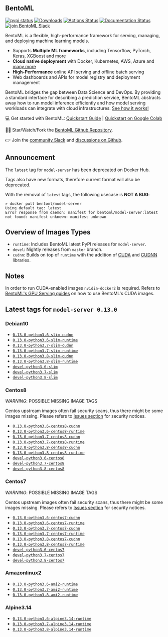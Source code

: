 ## BentoML

[![pypi status](https://img.shields.io/pypi/v/bentoml.svg?style=flat-square)](https://pypi.org/project/BentoML) [![Downloads](https://pepy.tech/badge/bentoml)](https://pepy.tech/project/bentoml) [![Actions Status](https://github.com/bentoml/bentoml/workflows/BentoML-CI/badge.svg)](https://github.com/bentoml/bentoml/actions) [![Documentation Status](https://readthedocs.org/projects/bentoml/badge/?version=latest&style=flat-square)](https://docs.bentoml.org/) [![join BentoML Slack](https://badgen.net/badge/Join/BentoML%20Slack/cyan?icon=slack&style=flat-square)](https://join.slack.com/t/bentoml/shared_invite/enQtNjcyMTY3MjE4NTgzLTU3ZDc1MWM5MzQxMWQxMzJiNTc1MTJmMzYzMTYwMjQ0OGEwNDFmZDkzYWQxNzgxYWNhNjAxZjk4MzI4OGY1Yjg)

BentoML is a flexible, high-performance framework for serving, managing, and deploying machine learning models.

-   Supports **Multiple ML frameworks**, including Tensorflow, PyTorch, Keras, XGBoost and [more](https://docs.bentoml.org/en/latest/frameworks.html#frameworks-page)
-   **Cloud native deployment** with Docker, Kubernetes, AWS, Azure and [many more](https://docs.bentoml.org/en/latest/deployment/index.html#deployments-page)
-   **High-Performance** online API serving and offline batch serving
-   Web dashboards and APIs for model registry and deployment management

BentoML bridges the gap between Data Science and DevOps. By providing a standard interface for describing a prediction service, BentoML abstracts away how to run model inference efficiently and how model serving workloads can integrate with cloud infrastructures. [See how it works!](https://github.com/bentoml/BentoML#introduction)

💻 Get started with BentoML: [Quickstart Guide](https://docs.bentoml.org/en/latest/quickstart.html#getting-started-page) | [Quickstart on Google Colab](https://colab.research.google.com/github/bentoml/BentoML/blob/master/guides/quick-start/bentoml-quick-start-guide.ipynb)

👩‍💻 Star/Watch/Fork the [BentoML Github Repository](https://github.com/bentoml/BentoML).

👉 Join the [community Slack](https://join.slack.com/t/bentoml/shared_invite/enQtNjcyMTY3MjE4NTgzLTU3ZDc1MWM5MzQxMWQxMzJiNTc1MTJmMzYzMTYwMjQ0OGEwNDFmZDkzYWQxNzgxYWNhNjAxZjk4MzI4OGY1Yjg) and [discussions on Github](https://github.com/bentoml/BentoML/discussions).

## Announcement

The `latest` tag for `model-server` has been deprecated on Docker Hub.

Tags also have new formats, therefore current format will also be deprecated.

With the removal of `latest` tags, the following usecase is **NOT A BUG**:

```shell
» docker pull bentoml/model-server
Using default tag: latest
Error response from daemon: manifest for bentoml/model-server:latest
not found: manifest unknown: manifest unknown
```

## Overview of Images Types

- `runtime`: Includes BentoML latest PyPI releases for `model-server`.
- `devel`: Nightly releases from `master` branch.
- `cudnn`: Builds on top of `runtime` with the addition of [CUDA](https://developer.nvidia.com/gpu-accelerated-libraries) and [CUDNN](https://developer.nvidia.com/cudnn) libraries.

## Notes

In order to run CUDA-enabled images `nvidia-docker2` is required. Refers to [BentoML's GPU Serving guides](https://docs.bentoml.org/en/latest/guides/gpu_serving.html) on how to use BentoML's CUDA images.

## Latest tags for `model-server 0.13.0`

### Debian10

- [`0.13.0-python3.6-slim-cudnn`](https://github.com/bentoml/BentoML/tree/master/docker/generated/model-server/debian10/cudnn/Dockerfile)
- [`0.13.0-python3.6-slim-runtime`](https://github.com/bentoml/BentoML/tree/master/docker/generated/model-server/debian10/runtime/Dockerfile)
- [`0.13.0-python3.7-slim-cudnn`](https://github.com/bentoml/BentoML/tree/master/docker/generated/model-server/debian10/cudnn/Dockerfile)
- [`0.13.0-python3.7-slim-runtime`](https://github.com/bentoml/BentoML/tree/master/docker/generated/model-server/debian10/runtime/Dockerfile)
- [`0.13.0-python3.8-slim-cudnn`](https://github.com/bentoml/BentoML/tree/master/docker/generated/model-server/debian10/cudnn/Dockerfile)
- [`0.13.0-python3.8-slim-runtime`](https://github.com/bentoml/BentoML/tree/master/docker/generated/model-server/debian10/runtime/Dockerfile)
- [`devel-python3.6-slim`](https://github.com/bentoml/BentoML/tree/master/docker/generated/model-server/debian10/devel/Dockerfile)
- [`devel-python3.7-slim`](https://github.com/bentoml/BentoML/tree/master/docker/generated/model-server/debian10/devel/Dockerfile)
- [`devel-python3.8-slim`](https://github.com/bentoml/BentoML/tree/master/docker/generated/model-server/debian10/devel/Dockerfile)

### Centos8

*WARNING*: POSSIBLE MISSING IMAGE TAGS

Centos upstream images often fail security scans, thus there might be some images missing. Please refers to [Issues section](https://github.com/bentoml/BentoML/issues) for security notices.

- [`0.13.0-python3.6-centos8-cudnn`](https://github.com/bentoml/BentoML/tree/master/docker/generated/model-server/centos8/cudnn/Dockerfile)
- [`0.13.0-python3.6-centos8-runtime`](https://github.com/bentoml/BentoML/tree/master/docker/generated/model-server/centos8/runtime/Dockerfile)
- [`0.13.0-python3.7-centos8-cudnn`](https://github.com/bentoml/BentoML/tree/master/docker/generated/model-server/centos8/cudnn/Dockerfile)
- [`0.13.0-python3.7-centos8-runtime`](https://github.com/bentoml/BentoML/tree/master/docker/generated/model-server/centos8/runtime/Dockerfile)
- [`0.13.0-python3.8-centos8-cudnn`](https://github.com/bentoml/BentoML/tree/master/docker/generated/model-server/centos8/cudnn/Dockerfile)
- [`0.13.0-python3.8-centos8-runtime`](https://github.com/bentoml/BentoML/tree/master/docker/generated/model-server/centos8/runtime/Dockerfile)
- [`devel-python3.6-centos8`](https://github.com/bentoml/BentoML/tree/master/docker/generated/model-server/centos8/devel/Dockerfile)
- [`devel-python3.7-centos8`](https://github.com/bentoml/BentoML/tree/master/docker/generated/model-server/centos8/devel/Dockerfile)
- [`devel-python3.8-centos8`](https://github.com/bentoml/BentoML/tree/master/docker/generated/model-server/centos8/devel/Dockerfile)

### Centos7

*WARNING*: POSSIBLE MISSING IMAGE TAGS

Centos upstream images often fail security scans, thus there might be some images missing. Please refers to [Issues section](https://github.com/bentoml/BentoML/issues) for security notices.

- [`0.13.0-python3.6-centos7-cudnn`](https://github.com/bentoml/BentoML/tree/master/docker/generated/model-server/centos7/cudnn/Dockerfile)
- [`0.13.0-python3.6-centos7-runtime`](https://github.com/bentoml/BentoML/tree/master/docker/generated/model-server/centos7/runtime/Dockerfile)
- [`0.13.0-python3.7-centos7-cudnn`](https://github.com/bentoml/BentoML/tree/master/docker/generated/model-server/centos7/cudnn/Dockerfile)
- [`0.13.0-python3.7-centos7-runtime`](https://github.com/bentoml/BentoML/tree/master/docker/generated/model-server/centos7/runtime/Dockerfile)
- [`0.13.0-python3.8-centos7-cudnn`](https://github.com/bentoml/BentoML/tree/master/docker/generated/model-server/centos7/cudnn/Dockerfile)
- [`0.13.0-python3.8-centos7-runtime`](https://github.com/bentoml/BentoML/tree/master/docker/generated/model-server/centos7/runtime/Dockerfile)
- [`devel-python3.6-centos7`](https://github.com/bentoml/BentoML/tree/master/docker/generated/model-server/centos7/devel/Dockerfile)
- [`devel-python3.7-centos7`](https://github.com/bentoml/BentoML/tree/master/docker/generated/model-server/centos7/devel/Dockerfile)
- [`devel-python3.8-centos7`](https://github.com/bentoml/BentoML/tree/master/docker/generated/model-server/centos7/devel/Dockerfile)

### Amazonlinux2

- [`0.13.0-python3.6-ami2-runtime`](https://github.com/bentoml/BentoML/tree/master/docker/generated/model-server/amazonlinux2/runtime/Dockerfile)
- [`0.13.0-python3.7-ami2-runtime`](https://github.com/bentoml/BentoML/tree/master/docker/generated/model-server/amazonlinux2/runtime/Dockerfile)
- [`0.13.0-python3.8-ami2-runtime`](https://github.com/bentoml/BentoML/tree/master/docker/generated/model-server/amazonlinux2/runtime/Dockerfile)

### Alpine3.14

- [`0.13.0-python3.6-alpine3.14-runtime`](https://github.com/bentoml/BentoML/tree/master/docker/generated/model-server/alpine3.14/runtime/Dockerfile)
- [`0.13.0-python3.7-alpine3.14-runtime`](https://github.com/bentoml/BentoML/tree/master/docker/generated/model-server/alpine3.14/runtime/Dockerfile)
- [`0.13.0-python3.8-alpine3.14-runtime`](https://github.com/bentoml/BentoML/tree/master/docker/generated/model-server/alpine3.14/runtime/Dockerfile)
